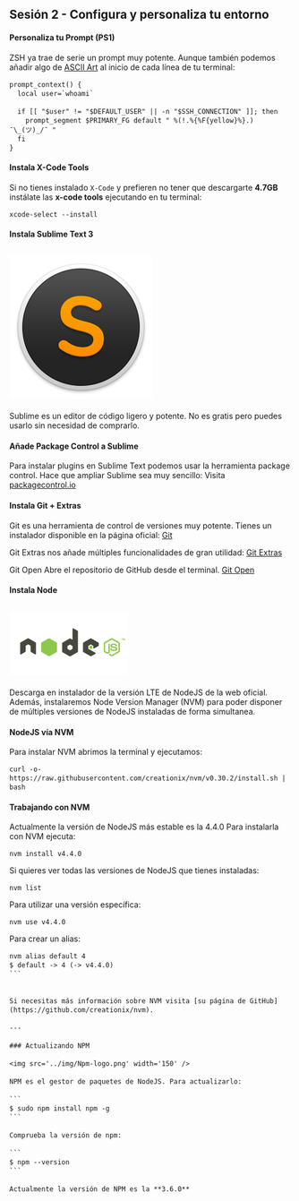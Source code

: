 ## Sesión 2 - Configura y personaliza tu entorno

#### Personaliza tu Prompt (PS1)
ZSH ya trae de serie un prompt muy potente. Aunque también podemos añadir algo de [ASCII Art](http://1lineart.kulaone.com/home2) al inicio de cada línea de tu terminal:

```terminal
prompt_context() {
  local user=`whoami`

  if [[ "$user" != "$DEFAULT_USER" || -n "$SSH_CONNECTION" ]]; then
    prompt_segment $PRIMARY_FG default " %(!.%{%F{yellow}%}.) ¯\_(ツ)_/¯ "
  fi
}
```

#### Instala X-Code Tools
Si no tienes instalado `X-Code` y prefieren no tener que descargarte **4.7GB** instálate las **x-code tools** ejecutando en tu terminal:

```terminal
xcode-select --install
```

#### Instala Sublime Text 3
![Sublime](../img/sublime.png)
---
Sublime es un editor de código ligero y potente. No es gratis pero puedes usarlo sin necesidad de comprarlo.

#### Añade Package Control a Sublime
Para instalar plugins en Sublime Text podemos usar la herramienta package control. Hace que ampliar Sublime sea muy sencillo:
Visita [packagecontrol.io](https://packagecontrol.io/installation)

#### Instala Git + Extras
Git es una herramienta de control de versiones muy potente. Tienes un instalador disponible en la página oficial:
[Git](https://git-scm.com/)

Git Extras nos añade múltiples funcionalidades de gran utilidad:
[Git Extras](https://github.com/tj/git-extras)

Git Open
Abre el repositorio de GitHub desde el terminal.
[Git Open](https://github.com/paulirish/git-open)

#### Instala Node
![NodeJS](../img/nodejs.png)
---
Descarga en instalador de la versión LTE de NodeJS de la web oficial. Además, instalaremos Node Version Manager (NVM) para poder disponer de múltiples versiones de NodeJS instaladas de forma simultanea.

#### NodeJS vía NVM
Para instalar NVM abrimos la terminal y ejecutamos:
```
curl -o- https://raw.githubusercontent.com/creationix/nvm/v0.30.2/install.sh | bash
```

#### Trabajando con NVM
Actualmente la versión de NodeJS más estable es la 4.4.0 Para instalarla con NVM ejecuta:

````
nvm install v4.4.0
````

Si quieres ver todas las versiones de NodeJS que tienes instaladas:

````
nvm list
````

Para utilizar una versión específica:

````
nvm use v4.4.0
````

Para crear un alias:

````
nvm alias default 4
$ default -> 4 (-> v4.4.0)
```


Si necesitas más información sobre NVM visita [su página de GitHub](https://github.com/creationix/nvm).

---

### Actualizando NPM

<img src='../img/Npm-logo.png' width='150' />

NPM es el gestor de paquetes de NodeJS. Para actualizarlo:

```
$ sudo npm install npm -g
```

Comprueba la versión de npm:

```
$ npm --version
```

Actualmente la versión de NPM es la **3.6.0**
